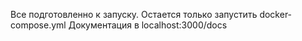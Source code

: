 Все подготовленно к запуску. Остается только запустить docker-compose.yml
Документация в localhost:3000/docs